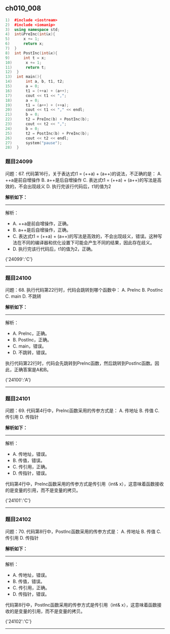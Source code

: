 ## ch010_008
``` c++
1)  #include <iostream>
2)  #include <iomanip>
3)  using namespace std;
4)  int&PreInc(int&x){
5)      x += 1;
6)      return x;
7)  }
8)  int PostInc(int&x){
9)      int t = x;
10)      x += 1;
11)      return t;
12)  }
13)  int main(){
14)      int a, b, t1, t2;
15)      a = 0;
16)      t1 = (++a) + (a++);
17)      cout << t1 << ",";
18)      a = 0;
19)      t1 = (a++) + (++a);
20)      cout << t1 << "," << endl;
21)      b = 0;
22)      t2 = PreInc(b) + PostInc(b);
23)      cout << t2 << ",";
24)      b = 0;
25)      t2 = PostInc(b) + PreInc(b);
26)      cout << t2 << endl; 
27)      system("pause");
28)  }

```
### 题目24099
问题：67.  代码第16行，关于表达式t1 = (++a) + (a++)的说法，不正确的是：
A.  ++a是前自增操作
B.  a++是后自增操作
C.  表达式t1 = (++a) + (a++)的写法是高效的，不会出现歧义
D.  执行完该行代码后，t1的值为2


**解析如下：**

------

解析：
- A. ++a是前自增操作，正确。
- B. a++是后自增操作，正确。
- C. 表达式t1 = (++a) + (a++)的写法是高效的，不会出现歧义，错误。这种写法在不同的编译器和优化设置下可能会产生不同的结果，因此存在歧义。
- D. 执行完该行代码后，t1的值为2，正确。

{'24099':'C'}

------

### 题目24100
问题：68.  执行代码第22行时，代码会跳转到哪个函数中：
A.  PreInc
B.  PostInc
C.  main
D.  不跳转


**解析如下：**

------

解析：
- A. PreInc，正确。
- B. PostInc，正确。
- C. main，错误。
- D. 不跳转，错误。

执行代码第22行时，代码会先跳转到PreInc函数，然后跳转到PostInc函数。因此，正确答案是A和B。

{'24100':'A'}

------

### 题目24101
问题：69.  代码第4行中，PreInc函数采用的传参方式是：
A.  传地址
B.  传值
C.  传引用
D.  传指针


**解析如下：**

------

解析：
- A. 传地址，错误。
- B. 传值，错误。
- C. 传引用，正确。
- D. 传指针，错误。

代码第4行中，PreInc函数采用的传参方式是传引用（int& x），这意味着函数接收的是变量的引用，而不是变量的拷贝。

{'24101':'C'}

------

### 题目24102
问题：70.  代码第8行中，PostInc函数采用的传参方式是：
A.  传地址
B.  传值
C.  传引用
D.  传指针


**解析如下：**

------

解析：
- A. 传地址，错误。
- B. 传值，错误。
- C. 传引用，正确。
- D. 传指针，错误。

代码第8行中，PostInc函数采用的传参方式是传引用（int& x），这意味着函数接收的是变量的引用，而不是变量的拷贝。

{'24102':'C'}

------


